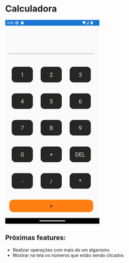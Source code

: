 # Calculadora 

<img src="Screenshot_1684788049.png" width="300"/>

## Próximas features: 

- Realizar operações com mais de um algarismo 
- Mostrar na tela os números que estão sendo clicados
